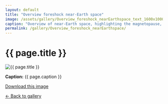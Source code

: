 ```yaml
---
layout: default
title: "Overview foreshock near-Earth space"
image: /assets/gallery/Overview_foreshock_nearEarthspace_text_1600x1000.png
caption: "Overview of near-Earth space, highlighting the magnetopause, shock and foreshock, as simulated with the Vlasiator model for strong driving conditions (see Takahashi et al., 2021 and Turc et al., 2023 for more details on the simulation). The colour scheme shows the Bz (out-of-plane) magnetic field component. Image credit: Lucile Turc/Vlasiator"
permalink: /gallery/Overview_foreshock_nearEarthspace/
---
```


<h1>{{ page.title }}</h1>

<img src="{{ page.image }}" alt="{{ page.title }}" style="max-width:100%;">

<p><strong>Caption:</strong> {{ page.caption }}</p>
<p><a href="{{ page.image }}" download>Download this image</a></p>
<p><a href="/gallery/">← Back to gallery</a></p>
